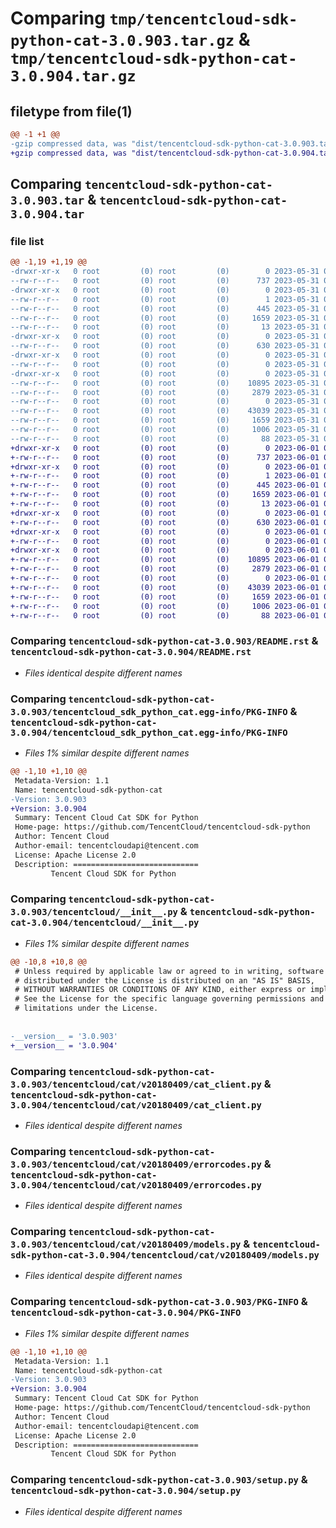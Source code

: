 # Comparing `tmp/tencentcloud-sdk-python-cat-3.0.903.tar.gz` & `tmp/tencentcloud-sdk-python-cat-3.0.904.tar.gz`

## filetype from file(1)

```diff
@@ -1 +1 @@
-gzip compressed data, was "dist/tencentcloud-sdk-python-cat-3.0.903.tar", last modified: Wed May 31 02:05:20 2023, max compression
+gzip compressed data, was "dist/tencentcloud-sdk-python-cat-3.0.904.tar", last modified: Thu Jun  1 02:28:21 2023, max compression
```

## Comparing `tencentcloud-sdk-python-cat-3.0.903.tar` & `tencentcloud-sdk-python-cat-3.0.904.tar`

### file list

```diff
@@ -1,19 +1,19 @@
-drwxr-xr-x   0 root         (0) root         (0)        0 2023-05-31 02:05:20.000000 tencentcloud-sdk-python-cat-3.0.903/
--rw-r--r--   0 root         (0) root         (0)      737 2023-05-31 02:05:20.000000 tencentcloud-sdk-python-cat-3.0.903/README.rst
-drwxr-xr-x   0 root         (0) root         (0)        0 2023-05-31 02:05:20.000000 tencentcloud-sdk-python-cat-3.0.903/tencentcloud_sdk_python_cat.egg-info/
--rw-r--r--   0 root         (0) root         (0)        1 2023-05-31 02:05:20.000000 tencentcloud-sdk-python-cat-3.0.903/tencentcloud_sdk_python_cat.egg-info/dependency_links.txt
--rw-r--r--   0 root         (0) root         (0)      445 2023-05-31 02:05:20.000000 tencentcloud-sdk-python-cat-3.0.903/tencentcloud_sdk_python_cat.egg-info/SOURCES.txt
--rw-r--r--   0 root         (0) root         (0)     1659 2023-05-31 02:05:20.000000 tencentcloud-sdk-python-cat-3.0.903/tencentcloud_sdk_python_cat.egg-info/PKG-INFO
--rw-r--r--   0 root         (0) root         (0)       13 2023-05-31 02:05:20.000000 tencentcloud-sdk-python-cat-3.0.903/tencentcloud_sdk_python_cat.egg-info/top_level.txt
-drwxr-xr-x   0 root         (0) root         (0)        0 2023-05-31 02:05:20.000000 tencentcloud-sdk-python-cat-3.0.903/tencentcloud/
--rw-r--r--   0 root         (0) root         (0)      630 2023-05-31 02:05:20.000000 tencentcloud-sdk-python-cat-3.0.903/tencentcloud/__init__.py
-drwxr-xr-x   0 root         (0) root         (0)        0 2023-05-31 02:05:20.000000 tencentcloud-sdk-python-cat-3.0.903/tencentcloud/cat/
--rw-r--r--   0 root         (0) root         (0)        0 2023-05-31 02:05:20.000000 tencentcloud-sdk-python-cat-3.0.903/tencentcloud/cat/__init__.py
-drwxr-xr-x   0 root         (0) root         (0)        0 2023-05-31 02:05:20.000000 tencentcloud-sdk-python-cat-3.0.903/tencentcloud/cat/v20180409/
--rw-r--r--   0 root         (0) root         (0)    10895 2023-05-31 02:05:20.000000 tencentcloud-sdk-python-cat-3.0.903/tencentcloud/cat/v20180409/cat_client.py
--rw-r--r--   0 root         (0) root         (0)     2879 2023-05-31 02:05:20.000000 tencentcloud-sdk-python-cat-3.0.903/tencentcloud/cat/v20180409/errorcodes.py
--rw-r--r--   0 root         (0) root         (0)        0 2023-05-31 02:05:20.000000 tencentcloud-sdk-python-cat-3.0.903/tencentcloud/cat/v20180409/__init__.py
--rw-r--r--   0 root         (0) root         (0)    43039 2023-05-31 02:05:20.000000 tencentcloud-sdk-python-cat-3.0.903/tencentcloud/cat/v20180409/models.py
--rw-r--r--   0 root         (0) root         (0)     1659 2023-05-31 02:05:20.000000 tencentcloud-sdk-python-cat-3.0.903/PKG-INFO
--rw-r--r--   0 root         (0) root         (0)     1006 2023-05-31 02:05:20.000000 tencentcloud-sdk-python-cat-3.0.903/setup.py
--rw-r--r--   0 root         (0) root         (0)       88 2023-05-31 02:05:20.000000 tencentcloud-sdk-python-cat-3.0.903/setup.cfg
+drwxr-xr-x   0 root         (0) root         (0)        0 2023-06-01 02:28:21.000000 tencentcloud-sdk-python-cat-3.0.904/
+-rw-r--r--   0 root         (0) root         (0)      737 2023-06-01 02:28:21.000000 tencentcloud-sdk-python-cat-3.0.904/README.rst
+drwxr-xr-x   0 root         (0) root         (0)        0 2023-06-01 02:28:21.000000 tencentcloud-sdk-python-cat-3.0.904/tencentcloud_sdk_python_cat.egg-info/
+-rw-r--r--   0 root         (0) root         (0)        1 2023-06-01 02:28:21.000000 tencentcloud-sdk-python-cat-3.0.904/tencentcloud_sdk_python_cat.egg-info/dependency_links.txt
+-rw-r--r--   0 root         (0) root         (0)      445 2023-06-01 02:28:21.000000 tencentcloud-sdk-python-cat-3.0.904/tencentcloud_sdk_python_cat.egg-info/SOURCES.txt
+-rw-r--r--   0 root         (0) root         (0)     1659 2023-06-01 02:28:21.000000 tencentcloud-sdk-python-cat-3.0.904/tencentcloud_sdk_python_cat.egg-info/PKG-INFO
+-rw-r--r--   0 root         (0) root         (0)       13 2023-06-01 02:28:21.000000 tencentcloud-sdk-python-cat-3.0.904/tencentcloud_sdk_python_cat.egg-info/top_level.txt
+drwxr-xr-x   0 root         (0) root         (0)        0 2023-06-01 02:28:21.000000 tencentcloud-sdk-python-cat-3.0.904/tencentcloud/
+-rw-r--r--   0 root         (0) root         (0)      630 2023-06-01 02:28:21.000000 tencentcloud-sdk-python-cat-3.0.904/tencentcloud/__init__.py
+drwxr-xr-x   0 root         (0) root         (0)        0 2023-06-01 02:28:21.000000 tencentcloud-sdk-python-cat-3.0.904/tencentcloud/cat/
+-rw-r--r--   0 root         (0) root         (0)        0 2023-06-01 02:28:21.000000 tencentcloud-sdk-python-cat-3.0.904/tencentcloud/cat/__init__.py
+drwxr-xr-x   0 root         (0) root         (0)        0 2023-06-01 02:28:21.000000 tencentcloud-sdk-python-cat-3.0.904/tencentcloud/cat/v20180409/
+-rw-r--r--   0 root         (0) root         (0)    10895 2023-06-01 02:28:21.000000 tencentcloud-sdk-python-cat-3.0.904/tencentcloud/cat/v20180409/cat_client.py
+-rw-r--r--   0 root         (0) root         (0)     2879 2023-06-01 02:28:21.000000 tencentcloud-sdk-python-cat-3.0.904/tencentcloud/cat/v20180409/errorcodes.py
+-rw-r--r--   0 root         (0) root         (0)        0 2023-06-01 02:28:21.000000 tencentcloud-sdk-python-cat-3.0.904/tencentcloud/cat/v20180409/__init__.py
+-rw-r--r--   0 root         (0) root         (0)    43039 2023-06-01 02:28:21.000000 tencentcloud-sdk-python-cat-3.0.904/tencentcloud/cat/v20180409/models.py
+-rw-r--r--   0 root         (0) root         (0)     1659 2023-06-01 02:28:21.000000 tencentcloud-sdk-python-cat-3.0.904/PKG-INFO
+-rw-r--r--   0 root         (0) root         (0)     1006 2023-06-01 02:28:21.000000 tencentcloud-sdk-python-cat-3.0.904/setup.py
+-rw-r--r--   0 root         (0) root         (0)       88 2023-06-01 02:28:21.000000 tencentcloud-sdk-python-cat-3.0.904/setup.cfg
```

### Comparing `tencentcloud-sdk-python-cat-3.0.903/README.rst` & `tencentcloud-sdk-python-cat-3.0.904/README.rst`

 * *Files identical despite different names*

### Comparing `tencentcloud-sdk-python-cat-3.0.903/tencentcloud_sdk_python_cat.egg-info/PKG-INFO` & `tencentcloud-sdk-python-cat-3.0.904/tencentcloud_sdk_python_cat.egg-info/PKG-INFO`

 * *Files 1% similar despite different names*

```diff
@@ -1,10 +1,10 @@
 Metadata-Version: 1.1
 Name: tencentcloud-sdk-python-cat
-Version: 3.0.903
+Version: 3.0.904
 Summary: Tencent Cloud Cat SDK for Python
 Home-page: https://github.com/TencentCloud/tencentcloud-sdk-python
 Author: Tencent Cloud
 Author-email: tencentcloudapi@tencent.com
 License: Apache License 2.0
 Description: ============================
         Tencent Cloud SDK for Python
```

### Comparing `tencentcloud-sdk-python-cat-3.0.903/tencentcloud/__init__.py` & `tencentcloud-sdk-python-cat-3.0.904/tencentcloud/__init__.py`

 * *Files 1% similar despite different names*

```diff
@@ -10,8 +10,8 @@
 # Unless required by applicable law or agreed to in writing, software
 # distributed under the License is distributed on an "AS IS" BASIS,
 # WITHOUT WARRANTIES OR CONDITIONS OF ANY KIND, either express or implied.
 # See the License for the specific language governing permissions and
 # limitations under the License.
 
 
-__version__ = '3.0.903'
+__version__ = '3.0.904'
```

### Comparing `tencentcloud-sdk-python-cat-3.0.903/tencentcloud/cat/v20180409/cat_client.py` & `tencentcloud-sdk-python-cat-3.0.904/tencentcloud/cat/v20180409/cat_client.py`

 * *Files identical despite different names*

### Comparing `tencentcloud-sdk-python-cat-3.0.903/tencentcloud/cat/v20180409/errorcodes.py` & `tencentcloud-sdk-python-cat-3.0.904/tencentcloud/cat/v20180409/errorcodes.py`

 * *Files identical despite different names*

### Comparing `tencentcloud-sdk-python-cat-3.0.903/tencentcloud/cat/v20180409/models.py` & `tencentcloud-sdk-python-cat-3.0.904/tencentcloud/cat/v20180409/models.py`

 * *Files identical despite different names*

### Comparing `tencentcloud-sdk-python-cat-3.0.903/PKG-INFO` & `tencentcloud-sdk-python-cat-3.0.904/PKG-INFO`

 * *Files 1% similar despite different names*

```diff
@@ -1,10 +1,10 @@
 Metadata-Version: 1.1
 Name: tencentcloud-sdk-python-cat
-Version: 3.0.903
+Version: 3.0.904
 Summary: Tencent Cloud Cat SDK for Python
 Home-page: https://github.com/TencentCloud/tencentcloud-sdk-python
 Author: Tencent Cloud
 Author-email: tencentcloudapi@tencent.com
 License: Apache License 2.0
 Description: ============================
         Tencent Cloud SDK for Python
```

### Comparing `tencentcloud-sdk-python-cat-3.0.903/setup.py` & `tencentcloud-sdk-python-cat-3.0.904/setup.py`

 * *Files identical despite different names*

